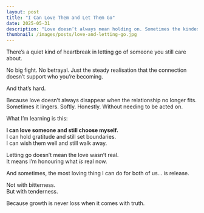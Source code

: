 ```yaml
---
layout: post
title: "I Can Love Them and Let Them Go"
date: 2025-05-31
description: "Love doesn’t always mean holding on. Sometimes the kindest thing I can do is release."
thumbnail: /images/posts/love-and-letting-go.jpg
---
```


There’s a quiet kind of heartbreak in letting go of someone you still care about.

No big fight. No betrayal. Just the steady realisation that the connection doesn’t support who you’re becoming.

And that’s hard.

Because love doesn’t always disappear when the relationship no longer fits.  
Sometimes it lingers. Softly. Honestly. Without needing to be acted on.

What I’m learning is this:

**I can love someone and still choose myself.**  
I can hold gratitude and still set boundaries.  
I can wish them well and still walk away.

Letting go doesn’t mean the love wasn’t real.  
It means I’m honouring what *is* real now.

And sometimes, the most loving thing I can do for both of us… is release.

Not with bitterness.  
But with tenderness.

Because growth is never loss when it comes with truth.
